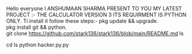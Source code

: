 Hello everyone
I ANSHUMAAN SHARMA PRESENT TO YOU MY LATEST PROJECT
:- THE CALCULATOR VERSION 3
ITS REQUIRMENT IS PYTHON ONLY.
Ti install it follow these steps:-
pkg  update && upgrade.                            
pkg install git && python.                
git clone https://github.com/stark136/stark136/blob/main/README.md
ls

cd 
ls
python hacker.py.py
